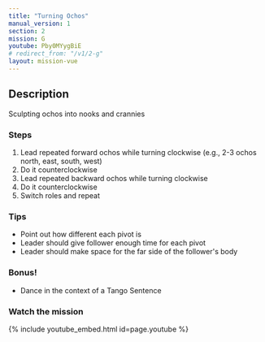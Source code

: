 ```yaml
---
title: "Turning Ochos"
manual_version: 1
section: 2
mission: G
youtube: Pby0MYygBiE
# redirect_from: "/v1/2-g"
layout: mission-vue
---
```




## Description

Sculpting ochos into nooks and crannies

### Steps

1. Lead repeated forward ochos while turning clockwise (e.g., 2-3 ochos north, east, south, west)
2. Do it counterclockwise
3. Lead repeated backward ochos while turning clockwise
4. Do it counterclockwise
5. Switch roles and repeat

### Tips

* Point out how different each pivot is
* Leader should give follower enough time for each pivot
* Leader should make space for the far side of the follower's body

### Bonus!

* Dance in the context of a Tango Sentence

### Watch the mission

{% include youtube_embed.html id=page.youtube %}


